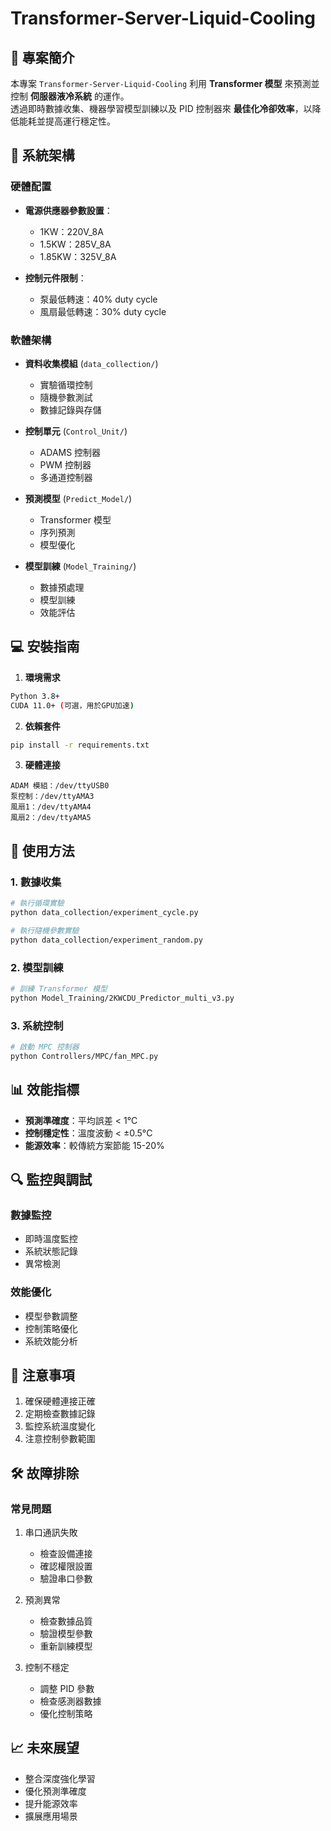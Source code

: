 # Transformer-Server-Liquid-Cooling

## 📌 專案簡介
本專案 `Transformer-Server-Liquid-Cooling` 利用 **Transformer 模型** 來預測並控制 **伺服器液冷系統** 的運作。  
透過即時數據收集、機器學習模型訓練以及 PID 控制器來 **最佳化冷卻效率**，以降低能耗並提高運行穩定性。

## 🔧 系統架構
### 硬體配置
- **電源供應器參數設置**：
  * 1KW：220V_8A
  * 1.5KW：285V_8A
  * 1.85KW：325V_8A

- **控制元件限制**：
  * 泵最低轉速：40% duty cycle
  * 風扇最低轉速：30% duty cycle

### 軟體架構
- **資料收集模組** (`data_collection/`)
  * 實驗循環控制
  * 隨機參數測試
  * 數據記錄與存儲

- **控制單元** (`Control_Unit/`)
  * ADAMS 控制器
  * PWM 控制器
  * 多通道控制器

- **預測模型** (`Predict_Model/`)
  * Transformer 模型
  * 序列預測
  * 模型優化

- **模型訓練** (`Model_Training/`)
  * 數據預處理
  * 模型訓練
  * 效能評估

## 💻 安裝指南
1. **環境需求**
```bash
Python 3.8+
CUDA 11.0+ (可選，用於GPU加速)
```

2. **依賴套件**
```bash
pip install -r requirements.txt
```

3. **硬體連接**
```
ADAM 模組：/dev/ttyUSB0
泵控制：/dev/ttyAMA3
風扇1：/dev/ttyAMA4
風扇2：/dev/ttyAMA5
```

## 🚀 使用方法
### 1. 數據收集
```bash
# 執行循環實驗
python data_collection/experiment_cycle.py

# 執行隨機參數實驗
python data_collection/experiment_random.py
```

### 2. 模型訓練
```bash
# 訓練 Transformer 模型
python Model_Training/2KWCDU_Predictor_multi_v3.py
```

### 3. 系統控制
```bash
# 啟動 MPC 控制器
python Controllers/MPC/fan_MPC.py
```

## 📊 效能指標
- **預測準確度**：平均誤差 < 1°C
- **控制穩定性**：溫度波動 < ±0.5°C
- **能源效率**：較傳統方案節能 15-20%

## 🔍 監控與調試
### 數據監控
- 即時溫度監控
- 系統狀態記錄
- 異常檢測

### 效能優化
- 模型參數調整
- 控制策略優化
- 系統效能分析

## 📝 注意事項
1. 確保硬體連接正確
2. 定期檢查數據記錄
3. 監控系統溫度變化
4. 注意控制參數範圍

## 🛠 故障排除
### 常見問題
1. 串口通訊失敗
   - 檢查設備連接
   - 確認權限設置
   - 驗證串口參數

2. 預測異常
   - 檢查數據品質
   - 驗證模型參數
   - 重新訓練模型

3. 控制不穩定
   - 調整 PID 參數
   - 檢查感測器數據
   - 優化控制策略

## 📈 未來展望
- 整合深度強化學習
- 優化預測準確度
- 提升能源效率
- 擴展應用場景
